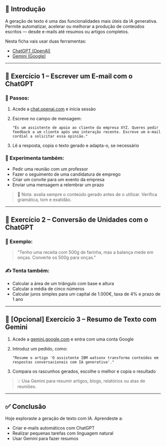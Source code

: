 
## 🧠 Introdução

A geração de texto é uma das funcionalidades mais úteis da IA generativa. Permite automatizar, acelerar ou melhorar a produção de conteúdos escritos — desde e-mails até resumos ou artigos completos.

Nesta ficha vais usar duas ferramentas:
- [ChatGPT (OpenAI)](https://chat.openai.com/)
- [Gemini (Google)](https://gemini.google.com/?hl=pt-PT)

---

## 🧪 Exercício 1 – Escrever um E-mail com o ChatGPT

### 🔹 Passos:
1. Acede a [chat.openai.com](https://chat.openai.com/) e inicia sessão
2. Escreve no campo de mensagem:

   ```
   "És um assistente de apoio ao cliente da empresa XYZ. Queres pedir feedback a um cliente após uma interação recente. Escreve um e-mail cordial a solicitar essa opinião."
   ```

3. Lê a resposta, copia o texto gerado e adapta-o, se necessário

### 🧩 Experimenta também:

- Pedir uma reunião com um professor
- Fazer o seguimento de uma candidatura de emprego
- Criar um convite para um evento da empresa
- Enviar uma mensagem a relembrar um prazo

> 📝 Nota: avalia sempre o conteúdo gerado antes de o utilizar. Verifica gramática, tom e exatidão.

---

## 🧪 Exercício 2 – Conversão de Unidades com o ChatGPT

### 🔹 Exemplo:

> "Tenho uma receita com 500g de farinha, mas a balança mede em onças. Converte os 500g para onças."

### ✍️ Tenta também:
- Calcular a área de um triângulo com base e altura
- Calcular a média de cinco números
- Calcular juros simples para um capital de 1.000€, taxa de 4% e prazo de 1 ano

---

## 🧪 [Opcional] Exercício 3 – Resumo de Texto com Gemini

1. Acede a [gemini.google.com](https://gemini.google.com/?hl=pt-PT) e entra com uma conta Google
2. Introduz um pedido, como:

   ```
   "Resume o artigo 'O assistente IBM watsonx transforma conteúdos em respostas conversacionais com IA generativa'."
   ```

3. Compara os rascunhos gerados, escolhe o melhor e copia o resultado

> 💡 Usa Gemini para resumir artigos, blogs, relatórios ou atas de reuniões.

---

## ✅ Conclusão

Hoje exploraste a geração de texto com IA. Aprendeste a:

- Criar e-mails automáticos com ChatGPT
- Realizar pequenas tarefas com linguagem natural
- Usar Gemini para fazer resumos
